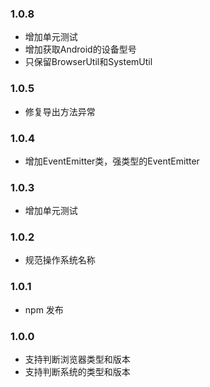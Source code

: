 

### 1.0.8
  *  增加单元测试
  *  增加获取Android的设备型号
  *  只保留BrowserUtil和SystemUtil

### 1.0.5
  * 修复导出方法异常

### 1.0.4
  * 增加EventEmitter类，强类型的EventEmitter

### 1.0.3
  * 增加单元测试

### 1.0.2
  * 规范操作系统名称

### 1.0.1
  * npm 发布

### 1.0.0
  * 支持判断浏览器类型和版本
  * 支持判断系统的类型和版本


  


